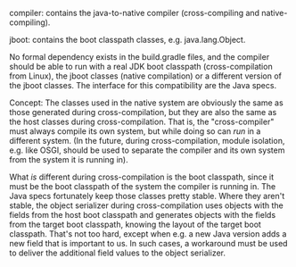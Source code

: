 
compiler: contains the java-to-native compiler (cross-compiling and
native-compiling).

jboot: contains the boot classpath classes, e.g. java.lang.Object.

No formal dependency exists in the build.gradle files, and the compiler should be able to run
with a real JDK boot classpath (cross-compilation from Linux), the jboot classes (native
compilation) or a different version of the jboot classes. The interface for this compatibility
are the Java specs.

Concept: The classes used in the native system are obviously the same as those generated during
cross-compilation, but they are also the same as the host classes during cross-compilation.
That is, the "cross-compiler" must always compile its own system, but while doing so can *run*
in a different system. (In the future, during cross-compilation, module isolation, e.g. like OSGI,
should be used to separate the compiler and its own system from the system it is running in).

What *is* different during cross-compilation is the boot classpath, since it must be the
boot classpath of the system the compiler is running in. The Java specs fortunately keep those
classes pretty stable. Where they aren't stable, the object serializer during cross-compilation
uses objects with the fields from the host boot classpath and generates objects with the fields
from the target boot classpath, knowing the layout of the target boot classpath. That's not too
hard, except when e.g. a new Java version adds a new field that is important to us. In such
cases, a workaround must be used to deliver the additional field values to the object serializer.


